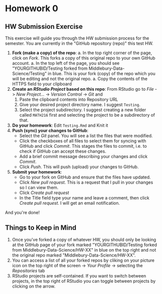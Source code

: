 # Homework 0

## HW Submission Exercise

This exercise will guide you through the HW submission process for the semester. You are currently in the "GitHub repository (repo)" this test HW.

1. **Fork (make a copy) of the repo**:
    a. In the top right corner of the page, click on *Fork*. This forks a copy of this original repo to your own GitHub account.
    a. In the top left of the page, you should see "YOURGITHUBID/Testing forked from Middlebury-Data-Science/Testing" in blue. This is your fork (copy) of the repo which you will be editing and not the original repo.
    a. Copy the contents of the HTTPS field to your clipboard
1. **Create an *RStudio Project* based on this repo**: From RStudio go to *File* -> *New Project...* -> *Version Control* -> *Git* and 
    1. Paste the clipboard contents into Repository URL
    2. Give your desired project directory name. I suggest `Testing`.
    3. Select the project subdirectory. I suggest creating a new folder called `MATH216` first and selecting the project to be a subdirectory of that.
1. **Do your homework**: Edit `Testing.Rmd` and Knit it
1. **Push (sync) your changes to GitHub**:
    + Select the *Git* panel. You will see a list the files that were modified.
    + Click the checkboxes of all files to select them for syncing with GitHub and click *Commit*. This stages the files to commit, i.e. to check if GitHub can accept these changes.
    + Add a brief commit message describing your changes and click *Commit*.
    + Click *Push*. This will push (upload) your changes to GitHub.
1. **Submit your homework**:
    + Go to your fork on GitHub and ensure that the files have updated.
    + Click *New pull request*. This is a request that I pull in your changes so I can view them.
    + Click *Create pull request*
    + In the Title field type your name and leave a comment, then click *Create pull request*. I will get an email notification.

And you're done!


## Things to Keep in Mind

1. Once you've forked a copy of whatever HW, you should only be looking at the GitHub page of your fork marked "YOURGITHUBID/Testing forked from Middlebury-Data-Science/HW-XX" in blue on the top right and not the original repo marked "Middlebury-Data-Science/HW-XX". 
1. You can access a list of all your forked repos by cliking on your picture icon on the top right of the screen -> *Your Profile* -> selecting the *Repositories* tab
1. RStudio projects are self-contained. If you want to switch between projects, in the top right of RStudio you can toggle between projects by clicking on the arrow. 


    
